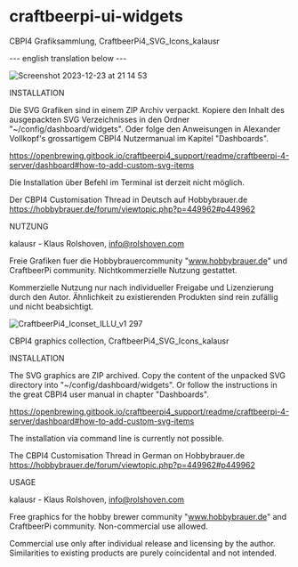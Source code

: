 # craftbeerpi-ui-widgets

CBPI4 Grafiksammlung, CraftbeerPi4_SVG_Icons_kalausr

--- english translation below ---

![Screenshot 2023-12-23 at 21 14 53](https://github.com/PiBrewing/craftbeerpi-ui-widgets/assets/87930313/7dd53936-542d-4249-947f-9e0bbff6da3f)

INSTALLATION

Die SVG Grafiken sind in einem ZIP Archiv verpackt. Kopiere den Inhalt des ausgepackten SVG Verzeichnisses in den Ordner "~/config/dashboard/widgets".
Oder folge den Anweisungen in Alexander Vollkopf's grossartigem CBPI4 Nutzermanual im Kapitel "Dashboards". 

https://openbrewing.gitbook.io/craftbeerpi4_support/readme/craftbeerpi-4-server/dashboard#how-to-add-custom-svg-items

Die Installation über Befehl im Terminal ist derzeit nicht möglich.

Der CBPI4 Customisation Thread in Deutsch auf Hobbybrauer.de
https://hobbybrauer.de/forum/viewtopic.php?p=449962#p449962

NUTZUNG

kalausr - Klaus Rolshoven, info@rolshoven.com

Freie Grafiken fuer die Hobbybrauercommunity "www.hobbybrauer.de" und CraftbeerPi community.
Nichtkommerzielle Nutzung gestattet.

Kommerzielle Nutzung nur nach individueller Freigabe und Lizenzierung durch den Autor. 
Ähnlichkeit zu existierenden Produkten sind rein zufällig und nicht beabsichtigt.

![CraftbeerPi4_Iconset_ILLU_v1 297](https://github.com/PiBrewing/craftbeerpi-ui-widgets/assets/87930313/259c25ca-ee8a-4c81-bec6-7a0b7eb162f9)

CBPI4 graphics collection, CraftbeerPi4_SVG_Icons_kalausr

INSTALLATION

The SVG graphics are ZIP archived. Copy the content of the unpacked SVG directory into "~/config/dashboard/widgets".
Or follow the instructions in the great CBPI4 user manual in chapter "Dashboards".

https://openbrewing.gitbook.io/craftbeerpi4_support/readme/craftbeerpi-4-server/dashboard#how-to-add-custom-svg-items

The installation via command line is currently not possible.

The CBPI4 Customisation Thread in German on Hobbybrauer.de
https://hobbybrauer.de/forum/viewtopic.php?p=449962#p449962

USAGE

kalausr - Klaus Rolshoven, info@rolshoven.com

Free graphics for the hobby brewer community "www.hobbybrauer.de" and CraftbeerPi community.
Non-commercial use allowed.

Commercial use only after individual release and licensing by the author. 
Similarities to existing products are purely coincidental and not intended.
